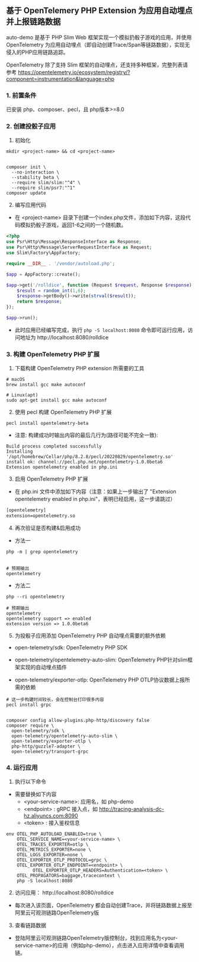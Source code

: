 ## 基于 OpenTelemery PHP Extension 为应用自动埋点并上报链路数据

auto-demo 是基于 PHP Slim Web 框架实现一个模拟扔骰子游戏的应用，并使用 OpenTelemetry 为应用自动埋点（即自动创建Trace/Span等链路数据），实现无侵入的PHP应用链路追踪。


OpenTelemetry 除了支持 Slim 框架的自动埋点，还支持多种框架，完整列表请参考 https://opentelemetry.io/ecosystem/registry/?component=instrumentation&language=php

### 1. 前置条件

已安装 php、composer、pecl，且 php版本>=8.0


### 2. 创建投骰子应用

1. 初始化
```shell
mkdir <project-name> && cd <project-name>


composer init \
  --no-interaction \
  --stability beta \
  --require slim/slim:"^4" \
  --require slim/psr7:"^1"
composer update
```

2. 编写应用代码

* 在 \<project-name\>  目录下创建一个index.php文件，添加如下内容，这段代码模拟扔骰子游戏，返回1-6之间的一个随机数。


```php
<?php
use Psr\Http\Message\ResponseInterface as Response;
use Psr\Http\Message\ServerRequestInterface as Request;
use Slim\Factory\AppFactory;

require __DIR__ . '/vendor/autoload.php';

$app = AppFactory::create();

$app->get('/rolldice', function (Request $request, Response $response) {
    $result = random_int(1,6);
    $response->getBody()->write(strval($result));
    return $response;
});

$app->run();

```

* 此时应用已经编写完成，执行 `php -S localhost:8080` 命令即可运行应用，访问地址为 http://localhost:8080/rolldice

### 3. 构建 OpenTelemetry PHP 扩展

1. 下载构建 OpenTelemetry PHP extension 所需要的工具

```shell
# macOS
brew install gcc make autoconf

# Linux(apt)
sudo apt-get install gcc make autoconf
```

2. 使用 pecl 构建 OpenTelemetry PHP 扩展

```shell
pecl install opentelemetry-beta
```

* 注意: 构建成功时输出内容的最后几行为(路径可能不完全一致): 

```shell
Build process completed successfully
Installing '/opt/homebrew/Cellar/php/8.2.8/pecl/20220829/opentelemetry.so'
install ok: channel://pecl.php.net/opentelemetry-1.0.0beta6
Extension opentelemetry enabled in php.ini
```

3. 启用 OpenTelemetry PHP 扩展
* 在 php.ini 文件中添加如下内容（注意：如果上一步输出了
"Extension opentelemetry enabled in php.ini"，表明已经启用，这一步请跳过）

```txt
[opentelemetry]
extension=opentelemetry.so
```

4. 再次验证是否构建&启用成功

* 方法一

```
php -m | grep opentelemetry


# 预期输出
opentelemetry
```

* 方法二
```
php --ri opentelemetry

# 预期输出
opentelemetry
opentelemetry support => enabled
extension version => 1.0.0beta6
```

5. 为投骰子应用添加 OpenTelemetry PHP 自动埋点需要的额外依赖

* open-telemetry/sdk: OpenTelemetry PHP SDK

* open-telemetry/opentelemetry-auto-slim: OpenTelemetry PHP针对slim框架实现的自动埋点插件

* open-telemetry/exporter-otlp: OpenTelemetry PHP OTLP协议数据上报所需的依赖


``` shell
# 这一步构建时间较长，会在控制台打印很多内容
pecl install grpc


composer config allow-plugins.php-http/discovery false
composer require \
  open-telemetry/sdk \
  open-telemetry/opentelemetry-auto-slim \
  open-telemetry/exporter-otlp \
  php-http/guzzle7-adapter \
  open-telemetry/transport-grpc
```

### 4. 运行应用

1. 执行以下命令

* 需要替换如下内容
  * \<your-service-name>: 应用名，如 php-demo
  * \<endpoint> : gRPC 接入点，如 http://tracing-analysis-dc-hz.aliyuncs.com:8090
  * \<token> : 接入鉴权信息

```shell
env OTEL_PHP_AUTOLOAD_ENABLED=true \
    OTEL_SERVICE_NAME=<your-service-name> \
    OTEL_TRACES_EXPORTER=otlp \
    OTEL_METRICS_EXPORTER=none \
    OTEL_LOGS_EXPORTER=none \
    OTEL_EXPORTER_OTLP_PROTOCOL=grpc \
    OTEL_EXPORTER_OTLP_ENDPOINT=<endpoint> \
          OTEL_EXPORTER_OTLP_HEADERS=Authentication=<token> \
    OTEL_PROPAGATORS=baggage,tracecontext \
    php -S localhost:8080
```

2. 访问应用： http://localhost:8080/rolldice

* 每次进入该页面，OpenTelemetry 都会自动创建Trace，并将链路数据上报至阿里云可观测链路OpenTelemetry版


3. 查看链路数据

* 登陆阿里云可观测链路OpenTelemetry版控制台，找到应用名为\<your-service-name>的应用（例如php-demo），点击进入应用详情中查看调用链。



